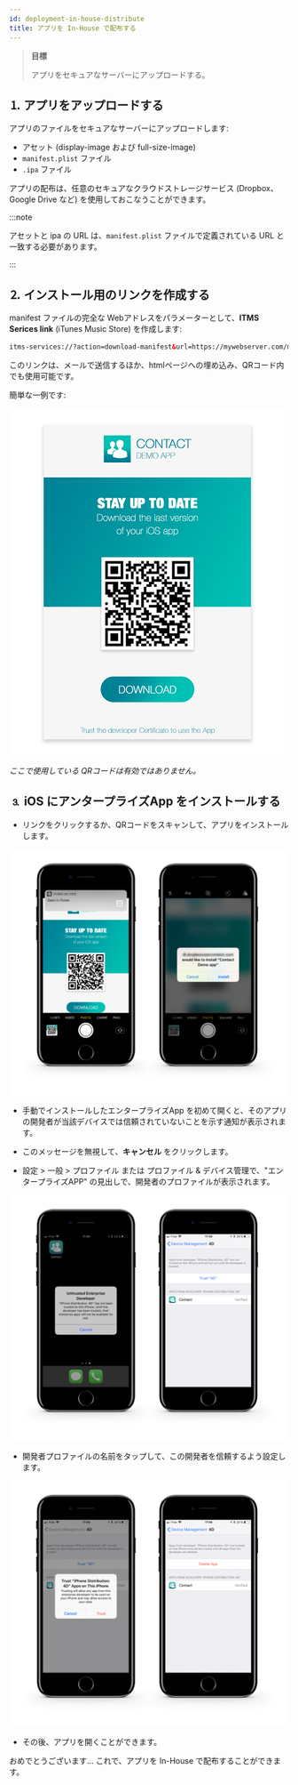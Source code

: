 ```yaml
---
id: deployment-in-house-distribute
title: アプリを In-House で配布する
---
```


> **目標**
> 
> アプリをセキュアなサーバーにアップロードする。


## ⒈ アプリをアップロードする

アプリのファイルをセキュアなサーバーにアップロードします:

* アセット (display-image および full-size-image)
* `manifest.plist` ファイル
* `.ipa` ファイル

アプリの配布は、任意のセキュアなクラウドストレージサービス (Dropbox、Google Drive など) を使用しておこなうことができます。

:::note

アセットと ipa の URL は、`manifest.plist` ファイルで定義されている URL と一致する必要があります。

:::

## ⒉ インストール用のリンクを作成する

manifest ファイルの完全な Webアドレスをパラメーターとして、**ITMS Serices link** (iTunes Music Store) を作成します:

```html
itms-services://?action=download-manifest&url=https://mywebserver.com/manifest.plist

```

このリンクは、メールで送信するほか、htmlページへの埋め込み、QRコード内でも使用可能です。

簡単な一例です:

![Contactデモアプリのインストール](img/Contact-demo-app-install.png)

*ここで使用している QRコードは有効ではありません。*

## ⒊ iOS にアンタープライズApp をインストールする

* リンクをクリックするか、QRコードをスキャンして、アプリをインストールします。

![スキャンとインストール](img/Scan-and-install.png)

* 手動でインストールしたエンタープライズApp を初めて開くと、そのアプリの開発者が当該デバイスでは信頼されていないことを示す通知が表示されます。

* このメッセージを無視して、**キャンセル** をクリックします。

* 設定 > 一般 > プロファイル または プロファイル & デバイス管理で、"エンタープライズAPP" の見出しで、開発者のプロファイルが表示されます。

![信頼できない開発者](img/Untrust-developer.png)

* 開発者プロファイルの名前をタップして、この開発者を信頼するよう設定します。

![信頼の確立](img/Trust-confirmation.png)

* その後、アプリを開くことができます。

おめでとうございます... これで、アプリを In-House で配布することができます。
